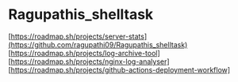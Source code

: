 # Ragupathis_shelltask
[https://roadmap.sh/projects/server-stats](https://github.com/ragupathi09/Ragupathis_shelltask)
[https://roadmap.sh/projects/log-archive-tool]
[https://roadmap.sh/projects/nginx-log-analyser]
[https://roadmap.sh/projects/github-actions-deployment-workflow]
